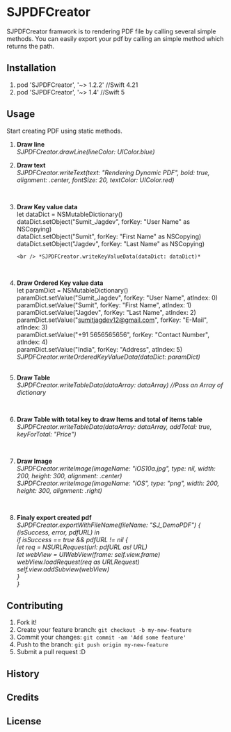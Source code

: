 # SJPDFCreator
SJPDFCreator framwork is to rendering PDF file by calling several simple methods.
You can easily export your pdf by calling an simple method which returns the path.

## Installation
1. pod 'SJPDFCreator', '~> 1.2.2' //Swift 4.21
2. pod 'SJPDFCreator', '~> 1.4' //Swift 5

## Usage
Start creating PDF using static methods.

1. **Draw line** <br />
  *SJPDFCreator.drawLine(lineColor: UIColor.blue)*

2. **Draw text** <br />
  *SJPDFCreator.writeText(text: "Rendering Dynamic PDF", bold: true, alignment: .center, fontSize: 20, textColor:  UIColor.red)*
<br />

3. **Draw Key value data**
<br />let dataDict = NSMutableDictionary()
      <br /> dataDict.setObject("Sumit_Jagdev", forKey: "User Name" as NSCopying)
       <br /> dataDict.setObject("Sumit", forKey: "First Name" as NSCopying)
       <br /> dataDict.setObject("Jagdev", forKey: "Last Name" as NSCopying)
       
       <br /> *SJPDFCreator.writeKeyValueData(dataDict: dataDict)*
<br />

4. **Draw Ordered Key value data** <br />
let paramDict = NSMutableDictionary() <br /> 
     paramDict.setValue("Sumit_Jagdev", forKey: "User Name", atIndex: 0)
      <br /> paramDict.setValue("Sumit", forKey: "First Name", atIndex: 1)
       <br />  paramDict.setValue("Jagdev", forKey: "Last Name", atIndex: 2)
       <br />  paramDict.setValue("sumitjagdev12@gmail.com", forKey: "E-Mail", atIndex: 3)
      <br />   paramDict.setValue("+91 5656565656", forKey: "Contact Number", atIndex: 4)
      <br />   paramDict.setValue("India", forKey: "Address", atIndex: 5)
   <br /> *SJPDFCreator.writeOrderedKeyValueData(dataDict: paramDict)*
<br /><br />

5. **Draw Table** <br />
*SJPDFCreator.writeTableData(dataArray: dataArray) //Pass an Array of dictionary*
<br />

6. **Draw Table with total key to draw Items and total of items table** <br />
*SJPDFCreator.writeTableData(dataArray: dataArray, addTotal: true, keyForTotal: "Price")*
<br />

7. **Draw Image** <br />
*SJPDFCreator.writeImage(imageName: "iOS10a.jpg", type: nil, width: 200, height: 300, alignment: .center)
<br />SJPDFCreator.writeImage(imageName: "iOS", type: "png", width: 200, height: 300, alignment: .right)*
<br />

8. **Finaly export created pdf**
<br />    *SJPDFCreator.exportWithFileName(fileName: "SJ_DemoPDF") { (isSuccess, error, pdfURL) in 
<br />             if isSuccess == true && pdfURL != nil {
 <br />                let req = NSURLRequest(url: pdfURL as! URL)
 <br />                 let webView = UIWebView(frame: self.view.frame)
 <br />                 webView.loadRequest(req as URLRequest)
<br />                 self.view.addSubview(webView)
 <br />           }
 <br />       }*
 
 
## Contributing
1. Fork it!
2. Create your feature branch: `git checkout -b my-new-feature`
3. Commit your changes: `git commit -am 'Add some feature'`
4. Push to the branch: `git push origin my-new-feature`
5. Submit a pull request :D


## History

## Credits

## License


